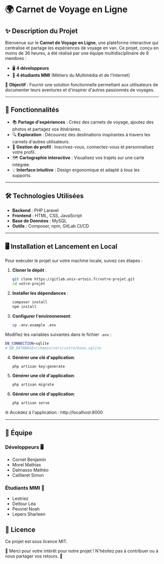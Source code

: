 # 🌍 Carnet de Voyage en Ligne

## ✨ Description du Projet

Bienvenue sur le **Carnet de Voyage en Ligne**, une plateforme interactive qui centralise et partage les expériences de voyage en van. Ce projet, conçu en moins de 36 heures, a été réalisé par une équipe multidisciplinaire de 8 membres :

- 🖥️ **4 développeurs**
- 🎨 **4 étudiants MMI** (Métiers du Multimédia et de l'Internet)

🎯 **Objectif** : Fournir une solution fonctionnelle permettant aux utilisateurs de documenter leurs aventures et d'inspirer d'autres passionnés de voyages.

---

## 🚀 Fonctionnalités

- 📚 **Partage d'expériences** : Créez des carnets de voyage, ajoutez des photos et partagez vos itinéraires.
- 🔍 **Exploration** : Découvrez des destinations inspirantes à travers les carnets d'autres utilisateurs.
- 👤 **Gestion de profil** : Inscrivez-vous, connectez-vous et personnalisez votre profil.
- 🗺️ **Cartographie interactive** : Visualisez vos trajets sur une carte intégrée.
- 💡 **Interface intuitive** : Design ergonomique et adapté à tous les supports.

---

## 🛠️ Technologies Utilisées

- **Backend** : PHP Laravel
- **Frontend** : HTML, CSS, JavaScript
- **Base de Données** : MySQL
- **Outils** : Composer, npm, GitLab CI/CD

---

## 🖥️ Installation et Lancement en Local

Pour exécuter le projet sur votre machine locale, suivez ces étapes :

1. **Cloner le dépôt** :
   ```bash
   git clone https://gitlab.univ-artois.fr/votre-projet.git
   cd votre-projet
   ```
   
2. **Installer les dépendances** :

    ```bash
    composer install
    npm install
    ```
    
3. **Configurer l'environnement**:

   ```bash
   cp .env.example .env
   ```

Modifiez les variables suivantes dans le fichier `.env` :

   ```bash
   DB_CONNECTION=sqlite
   # DB_DATABASE=/chemin/vers/votre/base.sqlite
   ```

4. **Générer une clé d'application**:

   ```bash
   php artisan key:generate
   ```

5. **Générer une clé d'application**:

   ```bash
   php artisan migrate
   ```

6. **Générer une clé d'application**:

   ```bash
   php artisan serve
   ```

🌐 Accédez à l'application : http://localhost:8000

---

## 👥 Équipe
### Développeurs 🖥️

- Cornet Benjamin
- Morel Mathias
- Dalmasso Mathéo
- Caillieret Simon

### Étudiants MMI 🎨

- Lestriez
- Deltour Léa
- Peuvrel Noah
- Lepers Sharleen 

## 📜 Licence

Ce projet est sous licence MIT.

💌 Merci pour votre intérêt pour notre projet ! N'hésitez pas à contribuer ou à nous partager vos retours. 🌟




